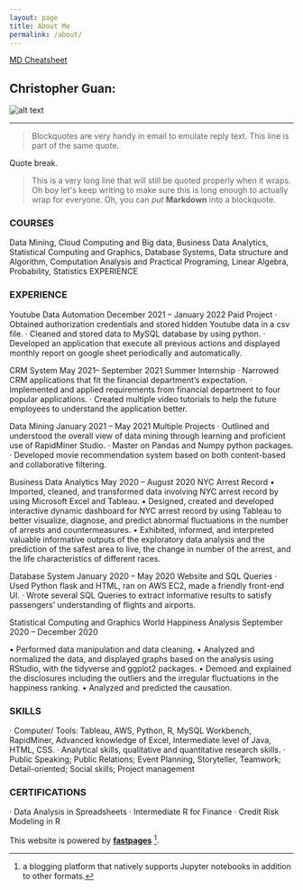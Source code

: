 ```yaml
---
layout: page
title: About Me
permalink: /about/
---
```

[MD Cheatsheet](https://github.com/adam-p/markdown-here/wiki/Markdown-Cheatsheet)


## Christopher Guan: 
![alt text](https://sm.askmen.com/t/askmen_in/article/f/facebook-p/facebook-profile-picture-affects-chances-of-gettin_fr3n.1200.jpg "Logo Title Text 1")

---

> Blockquotes are very handy in email to emulate reply text.
> This line is part of the same quote.

Quote break.

> This is a very long line that will still be quoted properly when it wraps. Oh boy let's keep writing to make sure this is long enough to actually wrap for everyone. Oh, you can *put* **Markdown** into a blockquote. 


### COURSES
Data Mining, Cloud Computing and Big data, Business Data Analytics, Statistical Computing and Graphics, Database Systems, Data structure and Algorithm, Computation Analysis and Practical Programing, Linear Algebra, Probability, Statistics
EXPERIENCE

### EXPERIENCE
Youtube Data Automation                                 			               	December 2021 – January 2022
Paid Project
·	Obtained authorization credentials and stored hidden Youtube data in a csv file.
·	Cleaned and stored data to MySQL database by using python.
·	Developed an application that execute all previous actions and displayed monthly report on google sheet periodically and automatically. 

CRM System                                  			               			May 2021– September 2021
Summer Internship
·	Narrowed CRM applications that fit the financial department’s expectation.
·	Implemented and applied requirements from financial department to four popular applications.
·	Created multiple video tutorials to help the future employees to understand the application better. 

Data Mining                                 			               			January 2021 – May 2021
Multiple Projects
·	Outlined and understood the overall view of data mining through learning and proficient use of RapidMiner Studio.
·	Master on Pandas and Numpy python packages. 
·	Developed movie recommendation system based on both content-based and collaborative filtering. 

Business Data Analytics                                 			       		May 2020 – August 2020
NYC Arrest Record
•	Imported, cleaned, and transformed data involving NYC arrest record by using Microsoft Excel and Tableau. 
•	Designed, created and developed interactive dynamic dashboard for NYC arrest record by using Tableau to better visualize, diagnose, and predict abnormal fluctuations in the number of arrests and countermeasures.
•	Exhibited, informed, and interpreted valuable informative outputs of the exploratory data analysis and the prediction of the safest area to live, the change in number of the arrest, and the life characteristics of different races.

Database System                                 			               		January 2020 – May 2020 
Website and SQL Queries 
·	Used Python flask and HTML, ran on AWS EC2, made a friendly front-end UI.
·	Wrote several SQL Queries to extract informative results to satisfy passengers’ understanding of flights and airports. 

Statistical Computing and Graphics
World Happiness Analysis			              		     September 2020 – December 2020

•	Performed data manipulation and data cleaning.
•	Analyzed and normalized the data, and displayed graphs based on the analysis using RStudio, with the tidyverse and ggplot2 packages.
•	Demoed and explained the disclosures including the outliers and the irregular fluctuations in the happiness ranking. 
•	Analyzed and predicted the causation.

### SKILLS
·	Computer/ Tools: Tableau, AWS, Python, R, MySQL Workbench, RapidMiner, Advanced knowledge of Excel, Intermediate level of Java, HTML, CSS.
·	Analytical skills, qualitative and quantitative research skills.
·	Public Speaking; Public Relations; Event Planning, Storyteller, Teamwork; Detail-oriented; Social skills; Project management

### CERTIFICATIONS
·	Data Analysis in Spreadsheets
·	Intermediate R for Finance
·	Credit Risk Modeling in R


This website is powered by **[fastpages](https://github.com/fastai/fastpages)** [^1].
[^1]:a blogging platform that natively supports Jupyter notebooks in addition to other formats.
